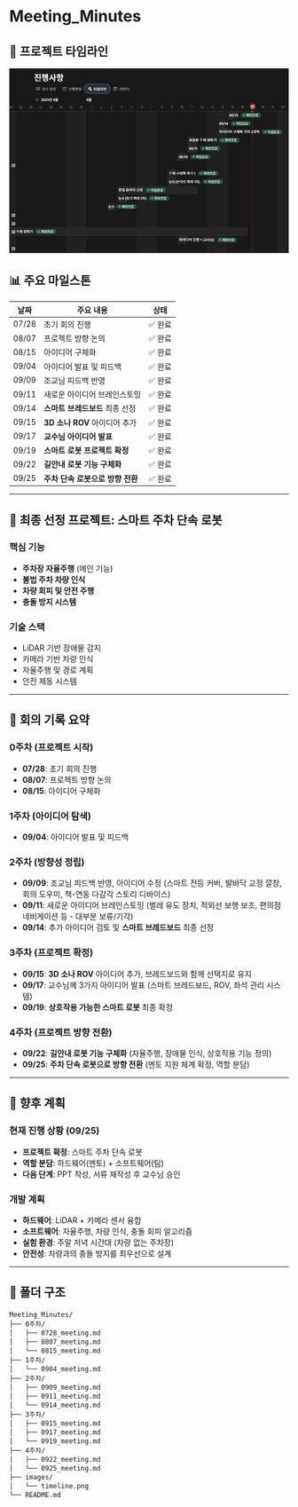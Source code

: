 # Meeting_Minutes

## 📅 프로젝트 타임라인

![노션 타임라인](./images/timeline.png)

## 📊 주요 마일스톤

| 날짜 | 주요 내용 | 상태 |
|------|-----------|------|
| 07/28 | 초기 회의 진행 | ✅ 완료 |
| 08/07 | 프로젝트 방향 논의 | ✅ 완료 |
| 08/15 | 아이디어 구체화 | ✅ 완료 |
| 09/04 | 아이디어 발표 및 피드백 | ✅ 완료 |
| 09/09 | 조교님 피드백 반영 | ✅ 완료 |
| 09/11 | 새로운 아이디어 브레인스토밍 | ✅ 완료 |
| 09/14 | **스마트 브레드보드** 최종 선정 | ✅ 완료 |
| 09/15 | **3D 소나 ROV** 아이디어 추가 | ✅ 완료 |
| 09/17 | **교수님 아이디어 발표** | ✅ 완료 |
| 09/19 | **스마트 로봇 프로젝트 확정** | ✅ 완료 |
| 09/22 | **길안내 로봇 기능 구체화** | ✅ 완료 |
| 09/25 | **주차 단속 로봇으로 방향 전환** | ✅ 완료 |

---

## 🎯 최종 선정 프로젝트: 스마트 주차 단속 로봇

### 핵심 기능
- **주차장 자율주행** (메인 기능)
- **불법 주차 차량 인식**
- **차량 회피 및 안전 주행**
- **충돌 방지 시스템**

### 기술 스택
- LiDAR 기반 장애물 감지
- 카메라 기반 차량 인식
- 자율주행 및 경로 계획
- 안전 제동 시스템


---

## 📝 회의 기록 요약

### 0주차 (프로젝트 시작)
- **07/28**: 초기 회의 진행
- **08/07**: 프로젝트 방향 논의  
- **08/15**: 아이디어 구체화

### 1주차 (아이디어 탐색)
- **09/04**: 아이디어 발표 및 피드백

### 2주차 (방향성 정립)
- **09/09**: 조교님 피드백 반영, 아이디어 수정 (스마트 전등 커버, 발바닥 교정 깔창, 회의 도우미, 책-연동 다감각 스토리 디바이스)
- **09/11**: 새로운 아이디어 브레인스토밍 (벌레 유도 장치, 적외선 보행 보조, 편의점 네비게이션 등 - 대부분 보류/기각)
- **09/14**: 추가 아이디어 검토 및 **스마트 브레드보드** 최종 선정

### 3주차 (프로젝트 확정)
- **09/15**: **3D 소나 ROV** 아이디어 추가, 브레드보드와 함께 선택지로 유지
- **09/17**: 교수님께 3가지 아이디어 발표 (스마트 브레드보드, ROV, 좌석 관리 시스템)
- **09/19**: **상호작용 가능한 스마트 로봇** 최종 확정

### 4주차 (프로젝트 방향 전환)
- **09/22**: **길안내 로봇 기능 구체화** (자율주행, 장애물 인식, 상호작용 기능 정의)
- **09/25**: **주차 단속 로봇으로 방향 전환** (멘토 지원 체계 확정, 역할 분담)

---

## 🚀 향후 계획

### 현재 진행 상황 (09/25)
- **프로젝트 확정**: 스마트 주차 단속 로봇
- **역할 분담**: 하드웨어(멘토) + 소프트웨어(팀)
- **다음 단계**: PPT 작성, 서류 재작성 후 교수님 승인

### 개발 계획
- **하드웨어**: LiDAR + 카메라 센서 융합
- **소프트웨어**: 자율주행, 차량 인식, 충돌 회피 알고리즘
- **실험 환경**: 주말 저녁 시간대 (차량 없는 주차장)
- **안전성**: 차량과의 충돌 방지를 최우선으로 설계

---

## 📂 폴더 구조

```
Meeting_Minutes/
├── 0주차/
│   ├── 0728_meeting.md
│   ├── 0807_meeting.md
│   └── 0815_meeting.md
├── 1주차/
│   └── 0904_meeting.md
├── 2주차/
│   ├── 0909_meeting.md
│   ├── 0911_meeting.md
│   └── 0914_meeting.md
├── 3주차/
│   ├── 0915_meeting.md
│   ├── 0917_meeting.md
│   └── 0919_meeting.md
├── 4주차/
│   ├── 0922_meeting.md
│   └── 0925_meeting.md
├── images/
│   └── timeline.png
└── README.md
```
